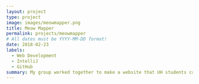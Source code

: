 ```yaml
---
layout: project
type: project
image: images/meowmapper.png
title: Meow Mapper
permalink: projects/meowmapper
# All dates must be YYYY-MM-DD format!
date: 2018-02-23
labels:
  - Web Development
  - IntelliJ
  - GitHub
summary: My group worked together to make a website that UH students can use to map the stray cats on campus.
---
```

